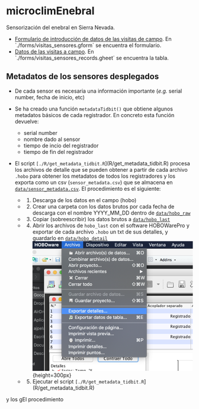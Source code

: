 # microclimEnebral

Sensorización del enebral en Sierra Nevada. 

- [Formulario de introducción de datos de las visitas de campo](https://forms.gle/kULKy1tEuW1YsMUc8). En `./forms/visitas_sensores.gform´ se encuentra el formulario. 
- [Datos de las visitas a campo](). En `./forms/visitas_sensores_records.gheet´ se encuentra la tabla. 

## Metadatos de los sensores desplegados 
- De cada sensor es necesaria una información importante (*e.g.* serial number, fecha de inicio, etc) 
- Se ha creado una función `metadataTidbit()` que obtiene algunos metadatos básicos de cada registrador. En concreto esta función devuelve: 

     - serial number 
     - nombre dado al sensor 
     - tiempo de incio del registrador 
     - tiempo de fin del registrador 

- El script `[./R/get_metadata_tidbit.R`](R/get_metadata_tidbit.R) procesa los archivos de detalle que se pueden obtener a partir de cada archivo `.hobo` para obtener los metadatos de todos los registradores y los exporta como un csv (`sensor_metadata.csv`) que se almacena en [`data/sensor_metadata.csv`](data/sensor_metadata.csv). El procedimiento es el siguiente: 

  - 1. Descarga de los datos en el campo (hobo)
  - 2. Crear una carpeta con los datos brutos por cada fecha de descarga con el nombre YYYY_MM_DD dentro de [`data/hobo_raw`](data/hobo_raw)
  - 3. Copiar (sobreescribir) los datos brutos a [`data/hobo_last`](data/hobo_last) 
  - 4. Abrir los archivos de `hobo_last` con el software HOBOWarePro y exportar de cada archivo `.hobo` un txt de sus detalles, y guardarlo en [`data/hobo_detail`](data/hobo_detail) 
![Expotar detalles](doc/exportar_detalles.png){height=300px}
  - 5. Ejecutar el script `[./R/get_metadata_tidbit.R`](R/get_metadata_tidbit.R)



y los gEl procedimiento 
